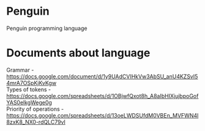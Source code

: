 # Penguin
Penguin programming language
# Documents about language
Grammar - https://docs.google.com/document/d/1y9UAdCVIHkVw3AbSU_anU4KZSvI54mrA7OSpKjKvKgw  
Types of tokens - https://docs.google.com/spreadsheets/d/1OBjwfQxot8h_A8aIbHIXjujbpoGofYAS0elkgWege0g  
Priority of operations - https://docs.google.com/spreadsheets/d/13oeLWDSUfdM0VBEn_MVFWN4l8zxK8_NX0-rdQLC79vI  